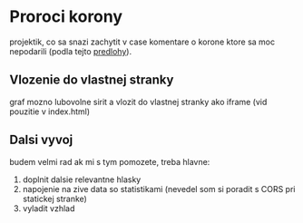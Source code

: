 # Proroci korony

projektik, co sa snazi zachytit v case komentare o korone ktore sa moc nepodarili (podla tejto [predlohy](https://www.facebook.com/utheraptor/photos/a.238176063377369/914537269074575)).

## Vlozenie do vlastnej stranky
graf mozno lubovolne sirit a vlozit do vlastnej stranky ako iframe (vid pouzitie v index.html)

## Dalsi vyvoj
budem velmi rad ak mi s tym pomozete, treba hlavne:
1. doplnit dalsie relevantne hlasky
2. napojenie na zive data so statistikami (nevedel som si poradit s CORS pri statickej stranke)
3. vyladit vzhlad
